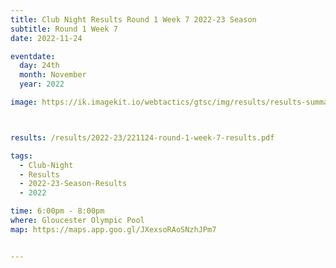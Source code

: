 ```yaml
---
title: Club Night Results Round 1 Week 7 2022-23 Season
subtitle: Round 1 Week 7
date: 2022-11-24

eventdate:
  day: 24th
  month: November
  year: 2022

image: https://ik.imagekit.io/webtactics/gtsc/img/results/results-summary-7.jpg



results: /results/2022-23/221124-round-1-week-7-results.pdf

tags:
  - Club-Night
  - Results
  - 2022-23-Season-Results
  - 2022

time: 6:00pm - 8:00pm
where: Gloucester Olympic Pool
map: https://maps.app.goo.gl/JXexsoRAoSNzhJPm7


---
```





